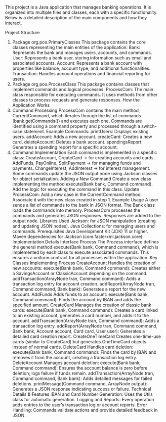 This project is a Java application that manages banking operations. It is organized into multiple files and classes, each with a specific functionality. Below is a detailed description of the main components and how they interact.

Project Structure
1. Package org.poo.PrimaryClasses
This package contains the core classes representing the main entities of the application:
Bank: Represents the bank and manages users, accounts, and commands.
User: Represents a bank user, storing information such as email and associated accounts.
Account: Represents a bank account with properties like balance, account type, and additional functionalities.
Transaction: Handles account operations and financial reporting for users.
2. Package org.poo.ProcessClass
This package contains classes that implement commands and logical processes:
ProcessCom: The main class responsible for executing commands. It uses methods from other classes to process requests and generate responses.
How the Application Works
1. Command Processing
ProcessCom contains the main method, CurrentCommand, which iterates through the list of commands (bank.getCommands()) and executes each one. Commands are identified using a command property and processed through a switch-case statement.
Example Commands:
printUsers: Displays existing users.
addAccount: Adds a new account.
createCard: Creates a new card.
deleteAccount: Deletes a bank account.
spendingsReport: Generates a spending report for a specific account.
2. Command Implementation
Each command is implemented in a specific class:
CreateAccount, CreateCard → for creating accounts and cards.
AddFunds, PayOnline, SplitPayment → for managing funds and payments.
ChangeInterest, AddInterest → for interest management.
Some commands update the JSON output node using Jackson classes for object serialization.
Adding a New Command
Create a new class implementing the method execute(Bank bank, Command command).
Add the logic for executing the command in this class.
Update ProcessCom:
Add a new case in the CurrentCommand method.
Associate it with the new class created in step 1.
Example Usage
A user sends a list of commands to the bank in JSON format.
The Bank class loads the commands into memory.
ProcessCom processes the commands and generates JSON responses.
Responses are added to the output node.
Libraries Used
Jackson: for JSON manipulation (creating and updating JSON nodes).
Java Collections: for managing users and commands.
Prerequisites
Java Development Kit (JDK) 11 or higher.
Maven dependencies for Jackson (com.fasterxml.jackson.core).
Implementation Details
Interface Process
The Process interface defines the general method execute(Bank bank, Command command), which is implemented by each class to execute associated commands. This ensures a uniform contract for all processes within the application.
Key Classes Implementing Process
CreateAccount
Handles the creation of new accounts:
execute(Bank bank, Command command): Creates either a SavingsAccount or ClassicAccount depending on the command.
addTransaction(ArrayNode tran, Command command): Adds a transaction log entry for account creation.
addReport(ArrayNode tran, Command command, Bank bank): Generates a report for the new account.
AddFunds
Adds funds to an account:
execute(Bank bank, Command command): Finds the account by IBAN and adds the specified amount.
CreateCard
Manages the creation of classic bank cards:
execute(Bank bank, Command command): Creates a card linked to an existing account, generates a card number, and adds it to the account.
addTransaction(ArrayNode tran, Command command): Adds a transaction log entry.
addReport(ArrayNode tran, Command command, Bank bank, Account account, Card card, User user): Generates a detailed card creation report.
CreateOneTimeCard
Creates one-time-use cards (similar to CreateCard) but generates OneTimeCard objects instead of normal cards.
DeleteCard
Handles card deletion:
execute(Bank bank, Command command): Finds the card by IBAN and removes it from the account, creating a transaction log entry.
DeleteAccount
Manages account deletion:
execute(Bank bank, Command command): Ensures the account balance is zero before deletion; logs failure if funds remain.
addTransaction(ArrayNode tran, Command command, Bank bank): Adds detailed messages for failed deletions.
printMessage(Command command, ArrayNode output): Generates a JSON response indicating success or failure.
Technical Details & Features
IBAN and Card Number Generation: Uses the Utils class for automatic generation.
Logging and Reports: Every operation adds entries to the user’s transaction log or account reports.
Error Handling: Commands validate actions and provide detailed feedback in JSON.
